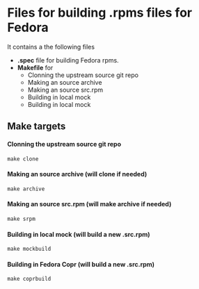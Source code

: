 # Files for building .rpms files for Fedora 

It contains a the following files
- **.spec** file for building Fedora rpms.
- **Makefile** for 
  - Clonning the upstream source git repo
  - Making an source archive
  - Making an source src.rpm
  - Building in local mock
  - Building in local mock

## Make targets

#### Clonning the upstream source git repo
```
make clone
```

#### Making an source archive (will clone if needed)
```
make archive
```

#### Making an source src.rpm (will make archive if needed)
```
make srpm
```

#### Building in local mock (will build a new .src.rpm)
```
make mockbuild
```

#### Building in Fedora Copr  (will build a new .src.rpm)
```
make coprbuild
```